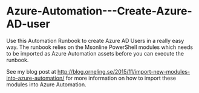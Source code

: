 # Azure-Automation---Create-Azure-AD-user
Use this Automation Runbook to create Azure AD Users in a really easy way. The runbook relies on the Msonline PowerShell modules which needs to be imported as Azure Automation assets before you can execute the runbook.

See my blog post at http://blog.orneling.se/2015/11/import-new-modules-into-azure-automation/ for more information on how to import these modules into Azure Automation.
